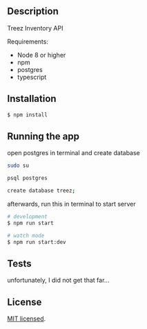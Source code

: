 
## Description

Treez Inventory API

Requirements:

- Node 8 or higher
- npm
- postgres
- typescript

## Installation

```bash
$ npm install
```

## Running the app

open postgres in terminal and create database

```bash
sudo su

psql postgres

create database treez;
```
afterwards, run this in terminal to start server

```bash
# development
$ npm run start

# watch mode
$ npm run start:dev
```
## Tests

unfortunately, I did not get that far...

## License

[MIT licensed](LICENSE).
